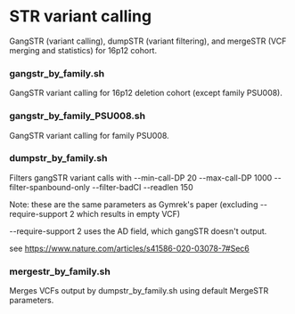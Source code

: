# STR variant calling
GangSTR (variant calling), dumpSTR (variant filtering), and mergeSTR (VCF merging and statistics) for 16p12 cohort.

### gangstr_by_family.sh

GangSTR variant calling for 16p12 deletion cohort (except family PSU008).

### gangstr_by_family_PSU008.sh

GangSTR variant calling for family PSU008.

### dumpstr_by_family.sh

Filters gangSTR variant calls with --min-call-DP 20	--max-call-DP 1000	--filter-spanbound-only	--filter-badCI	--readlen 150

Note: these are the same parameters as Gymrek's paper (excluding --require-support 2 which results in empty VCF)

--require-support 2 uses the AD field, which gangSTR doesn't output.

see https://www.nature.com/articles/s41586-020-03078-7#Sec6

### mergestr_by_family.sh

Merges VCFs output by dumpstr_by_family.sh using default MergeSTR parameters.

